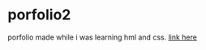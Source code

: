 # porfolio2
 porfolio made while i was learning hml and css.
[link here](https://porfolioavi-ugej.vercel.app/)
